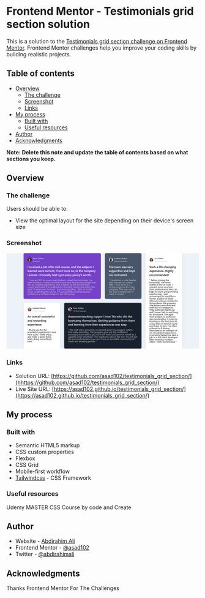 # Frontend Mentor - Testimonials grid section solution

This is a solution to the [Testimonials grid section challenge on Frontend Mentor](https://www.frontendmentor.io/challenges/testimonials-grid-section-Nnw6J7Un7). Frontend Mentor challenges help you improve your coding skills by building realistic projects. 

## Table of contents

- [Overview](#overview)
  - [The challenge](#the-challenge)
  - [Screenshot](#screenshot)
  - [Links](#links)
- [My process](#my-process)
  - [Built with](#built-with)
  - [Useful resources](#useful-resources)
- [Author](#author)
- [Acknowledgments](#acknowledgments)

**Note: Delete this note and update the table of contents based on what sections you keep.**

## Overview

### The challenge

Users should be able to:

- View the optimal layout for the site depending on their device's screen size

### Screenshot

![./img/Screenshots.png](./img/Screenshots.png)

### Links

- Solution URL: [https://github.com/asad102/testimonials_grid_section/](hhttps://github.com/asad102/testimonials_grid_section/)
- Live Site URL: [https://asad102.github.io/testimonials_grid_section/](https://asad102.github.io/testimonials_grid_section/)

## My process

### Built with

- Semantic HTML5 markup
- CSS custom properties
- Flexbox
- CSS Grid
- Mobile-first workflow
-  [Tailwindcss](https://tailwindcss.com/) - CSS Framework



### Useful resources

Udemy MASTER CSS Course by code and Create

## Author

- Website - [Abdirahim Ali](https://www.abdirahimali.com)
- Frontend Mentor - [@asad102](https://www.frontendmentor.io/profile/asad102)
- Twitter - [@abdirahimali](https://x.com/abdirahimali)

## Acknowledgments

Thanks Frontend Mentor For The Challenges